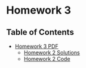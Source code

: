 # Homework 3


## Table of Contents
- [Homework 3 PDF](https://github.com/J0NTrollston/CSCE-336_Embedded_Systems/blob/main/Homework_3/hw3.pdf)
    - [Homework 2 Solutions](https://github.com/J0NTrollston/CSCE-336_Embedded_Systems/blob/main/Homework_2/Questions.docx)
    - [Homework 2 Code](https://github.com/J0NTrollston/CSCE-336_Embedded_Systems/blob/main/Homework_2/Homework2/3bCode/src/main.cpp)